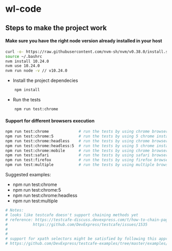 # wl-code

## Steps to make the project work
#### Make sure you have the right node version already installed in your host
```sh
curl -o- https://raw.githubusercontent.com/nvm-sh/nvm/v0.38.0/install.sh | bash
source ~/.bashrc
nvm install 10.24.0
nvm use 10.24.0
nvm run node -v	// v10.24.0
```
- Install the project dependecies
```sh
    npm install
```
- Run the tests
```sh
    npm run test:chrome
```

#### Support for different browsers execution
```sh
npm run test:chrome             # run the tests by using chrome browser (if installed)
npm run test:chrome:5           # run the tests by using 5 chrome instances (in parallel)
npm run test:chrome:headless    # run the tests by using chrome browser in headless mode
npm run test:chrome:headless:5  # run the tests by using 5 chrome instances in headless mode (in parallel)
npm run test:chrome:mobile      # run the tests by using chrome browser in a mobile view
npm run test:safari             # run the tests by using safari browser (if installed)
npm run test:firefox            # run the tests by using firefox browser (if installed)
npm run test:multiple           # run the tests by using multiple browsers at the same time (chrome, firefox and safari)
```
Suggested examples:
- npm run test:chrome
- npm run test:chrome:5
- npm run test:chrome:headless
- npm run test:multiple

```sh
# Notes:
# looks like testcafe doesn't support chaining methods yet                                
# reference: https://testcafe-discuss.devexpress.com/t/how-to-chain-pagemodel-methods/313
#           https://github.com/DevExpress/testcafe/issues/1535
#
#
# support for xpath selectors might be satisfied by following this approach:
# https://github.com/DevExpress/testcafe-examples/tree/master/examples/use-xpath-selectors
```